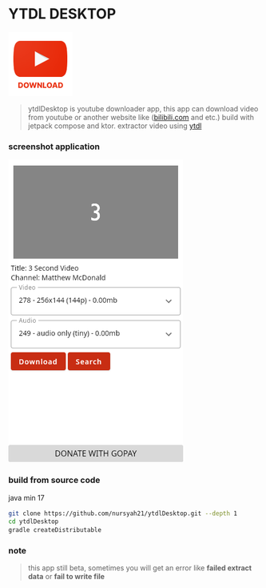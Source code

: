 # YTDL DESKTOP

![img](assets/icon.png)

> ytdlDesktop is youtube downloader app, this app can download video from youtube or another website like ([bilibili.com](https://www.bilibili.com/) and etc.) build with jetpack compose and ktor. extractor video using [ytdl](https://github.com/ytdl-org/youtube-dl)

### screenshot application

![img](assets/ytdl.png)

### build from source code

java min 17

```bash
git clone https://github.com/nursyah21/ytdlDesktop.git --depth 1
cd ytdlDesktop
gradle createDistributable
```

### note

> this app still beta, sometimes you will get an error like **failed extract data** or **fail to write file** 
